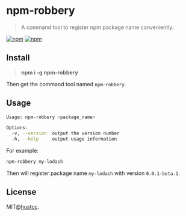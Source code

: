 # npm-robbery

> A command tool to register npm package name conveniently.


[![npm](https://img.shields.io/npm/v/npm-robbery.svg)](https://www.npmjs.com/package/npm-robbery)
[![npm](https://img.shields.io/npm/dm/npm-robbery.svg)](https://www.npmjs.com/package/npm-robbery)



## Install

> **npm i -g npm-robbery**

Then get the command tool named `npm-robbery`.



## Usage


```bash
Usage: npm-robbery <package_name>

Options:
  -v, --version  output the version number
  -h, --help     output usage information
```

For example:

```bash
npm-robbery my-lodash
```

Then will register package name `my-lodash` with version `0.0.1-beta.1`.



## License

MIT@[hustcc](https://github.com/hustcc).
